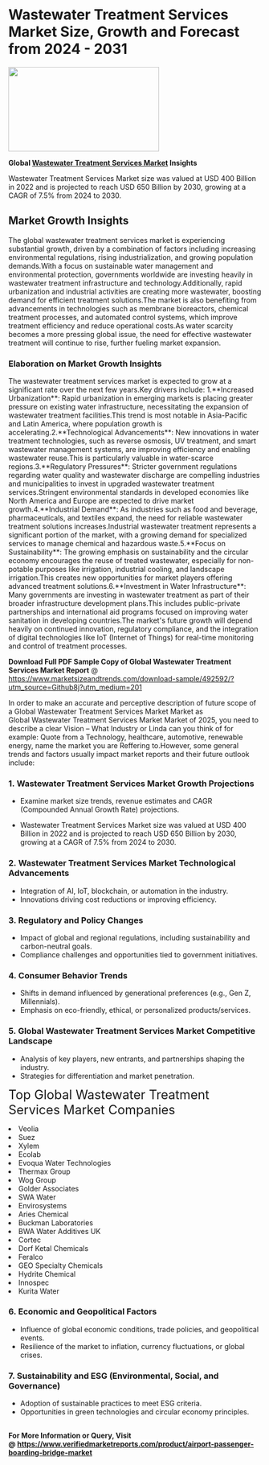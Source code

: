 <H1>Wastewater Treatment Services Market Size, Growth and Forecast from 2024 - 2031</H1><img class="aligncenter size-medium wp-image-584254" src="https://thirdeyenews.in/wp-content/uploads/2024/09/Global-Market-Research-300x168.jpeg" alt="" width="300" height="168" /><p><strong>Global&nbsp;<a href="https://www.marketsizeandtrends.com/download-sample/492592/?utm_source=Github8j?utm_medium=201">Wastewater Treatment Services Market</a> Insights</strong></p><p>Wastewater Treatment Services Market size was valued at USD 400 Billion in 2022 and is projected to reach USD 650 Billion by 2030, growing at a CAGR of 7.5% from 2024 to 2030.</p><p><h2>Market Growth Insights</h2> The global wastewater treatment services market is experiencing substantial growth, driven by a combination of factors including increasing environmental regulations, rising industrialization, and growing population demands.With a focus on sustainable water management and environmental protection, governments worldwide are investing heavily in wastewater treatment infrastructure and technology.Additionally, rapid urbanization and industrial activities are creating more wastewater, boosting demand for efficient treatment solutions.The market is also benefiting from advancements in technologies such as membrane bioreactors, chemical treatment processes, and automated control systems, which improve treatment efficiency and reduce operational costs.As water scarcity becomes a more pressing global issue, the need for effective wastewater treatment will continue to rise, further fueling market expansion. <h3>Elaboration on Market Growth Insights</h3> The wastewater treatment services market is expected to grow at a significant rate over the next few years.Key drivers include: 1.**Increased Urbanization**: Rapid urbanization in emerging markets is placing greater pressure on existing water infrastructure, necessitating the expansion of wastewater treatment facilities.This trend is most notable in Asia-Pacific and Latin America, where population growth is accelerating.2.**Technological Advancements**: New innovations in water treatment technologies, such as reverse osmosis, UV treatment, and smart wastewater management systems, are improving efficiency and enabling wastewater reuse.This is particularly valuable in water-scarce regions.3.**Regulatory Pressures**: Stricter government regulations regarding water quality and wastewater discharge are compelling industries and municipalities to invest in upgraded wastewater treatment services.Stringent environmental standards in developed economies like North America and Europe are expected to drive market growth.4.**Industrial Demand**: As industries such as food and beverage, pharmaceuticals, and textiles expand, the need for reliable wastewater treatment solutions increases.Industrial wastewater treatment represents a significant portion of the market, with a growing demand for specialized services to manage chemical and hazardous waste.5.**Focus on Sustainability**: The growing emphasis on sustainability and the circular economy encourages the reuse of treated wastewater, especially for non-potable purposes like irrigation, industrial cooling, and landscape irrigation.This creates new opportunities for market players offering advanced treatment solutions.6.**Investment in Water Infrastructure**: Many governments are investing in wastewater treatment as part of their broader infrastructure development plans.This includes public-private partnerships and international aid programs focused on improving water sanitation in developing countries.The market's future growth will depend heavily on continued innovation, regulatory compliance, and the integration of digital technologies like IoT (Internet of Things) for real-time monitoring and control of treatment processes.</p><p><span class=""><strong>Download Full PDF Sample Copy of Global Wastewater Treatment Services Market Report</strong> @ <a href="https://www.marketsizeandtrends.com/download-sample/492592/?utm_source=Github8j?utm_medium=201" target="_blank">https://www.marketsizeandtrends.com/download-sample/492592/?utm_source=Github8j?utm_medium=201</a></span></p><p>In order to make an accurate and perceptive description of future scope of a Global&nbsp;Wastewater Treatment Services Market Market as Global&nbsp;Wastewater Treatment Services Market Market of 2025, you need to describe a clear Vision &ndash; What Industry or Linda can you think of for example: Quote from a Technology, healthcare, automotive, renewable energy, name the market you are Reffering to.However, some general trends and factors usually impact market reports and their future outlook include:</p><h3>1.&nbsp;<strong>Wastewater Treatment Services Market Growth Projections</strong></h3><ul><li>Examine market size trends, revenue estimates and CAGR (Compounded Annual Growth Rate) projections.</li><li><p>Wastewater Treatment Services Market size was valued at USD 400 Billion in 2022 and is projected to reach USD 650 Billion by 2030, growing at a CAGR of 7.5% from 2024 to 2030.</p></li></ul><h3>2.&nbsp;<strong>Wastewater Treatment Services Market Technological Advancements</strong></h3><ul><li>Integration of AI, IoT, blockchain, or automation in the industry.</li><li>Innovations driving cost reductions or improving efficiency.</li></ul><h3>3.&nbsp;<strong>Regulatory and Policy Changes</strong></h3><ul><li>Impact of global and regional regulations, including sustainability and carbon-neutral goals.</li><li>Compliance challenges and opportunities tied to government initiatives.</li></ul><h3>4.&nbsp;<strong>Consumer Behavior Trends</strong></h3><ul><li>Shifts in demand influenced by generational preferences (e.g., Gen Z, Millennials).</li><li>Emphasis on eco-friendly, ethical, or personalized products/services.</li></ul><h3>5.&nbsp;<strong>Global Wastewater Treatment Services Market Competitive Landscape</strong></h3><ul><li>Analysis of key players, new entrants, and partnerships shaping the industry.</li><li>Strategies for differentiation and market penetration.</li></ul><p data-pm-slice="1 1 []"><span style="color: inherit; font-family: inherit; font-size: 25px;">Top Global Wastewater Treatment Services Market Companies</span></p><div class="" data-test-id=""><p><li>Veolia</li><li> Suez</li><li> Xylem</li><li> Ecolab</li><li> Evoqua Water Technologies</li><li> Thermax Group</li><li> Wog Group</li><li> Golder Associates</li><li> SWA Water</li><li> Envirosystems</li><li> Aries Chemical</li><li> Buckman Laboratories</li><li> BWA Water Additives UK</li><li> Cortec</li><li> Dorf Ketal Chemicals</li><li> Feralco</li><li> GEO Specialty Chemicals</li><li> Hydrite Chemical</li><li> Innospec</li><li> Kurita Water</li></p></div><h3>6.&nbsp;<strong>Economic and Geopolitical Factors</strong></h3><ul><li>Influence of global economic conditions, trade policies, and geopolitical events.</li><li>Resilience of the market to inflation, currency fluctuations, or global crises.</li></ul><h3>7.&nbsp;<strong>Sustainability and ESG (Environmental, Social, and Governance)</strong></h3><ul><li>Adoption of sustainable practices to meet ESG criteria.</li><li>Opportunities in green technologies and circular economy principles.</li></ul><h2><strong style="font-size: 14px;">For More Information or Query, Visit @&nbsp;</strong><a style="background-color: #ffffff; font-size: 14px;" href="https://www.marketsizeandtrends.com/report/wastewater-treatment-services-market/" target="_blank">https://www.verifiedmarketreports.com/product/airport-passenger-boarding-bridge-market</a></h2>